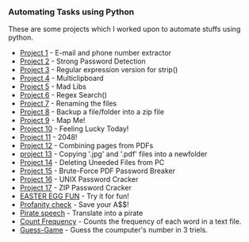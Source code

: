 ### Automating Tasks using Python

These are some projects which I worked upon to automate stuffs using python.

- [Project 1](https://github.com/nitin42/Python-Automation/blob/master/project_1.py)  - E-mail and phone number extractor
- [Project 2](https://github.com/nitin42/Python-Automation/blob/master/project2.py)  - Strong Password Detection
- [Project 3](https://github.com/nitin42/Python-Automation/blob/master/project3.py)  - Regular expression version for strip()
- [Project 4](https://github.com/nitin42/Python-Automation/blob/master/project_4.py)  - Multiclipboard
- [Project 5](https://github.com/nitin42/Python-Automation/blob/master/project5.py) - Mad Libs
- [Project 6](https://github.com/nitin42/Python-Automation/blob/master/projec6.py)  - Regex Search()
- [Project 7](https://github.com/nitin42/Python-Automation/blob/master/project_7.py)  - Renaming the files
- [Project 8](https://github.com/nitin42/Python-Automation/blob/master/project8.py)  - Backup a file/folder into a zip file
- [Project 9](https://github.com/nitin42/Python-Automation/blob/master/project9.py)  - Map Me! 
- [Project 10](https://github.com/nitin42/Python-Automation/blob/master/project10.py) - Feeling Lucky Today!
- [Project 11](https://github.com/nitin42/Python-Automation/blob/master/2048.py) - 2048!
- [Project 12](https://github.com/nitin42/Python-Automation/blob/master/Project12.py) - Combining pages from PDFs
- [project 13](https://github.com/nitin42/Python-Automation/blob/master/project13.py) - Copying '.jpg' and '.pdf' files into a newfolder
- [Project 14](https://github.com/nitin42/Python-Automation/blob/master/project14.py) - Deleting Uneeded Files from PC
- [Project 15](https://github.com/nitin42/Python-Automation/blob/master/project15.py) - Brute-Force PDF Password Breaker
- [Project 16](https://github.com/nitin42/Python-Automation/blob/master/project16.py) - UNIX Password Cracker
- [Project 17](https://github.com/nitin42/Python-Automation/blob/master/project17.py) - ZIP Password Cracker
- [EASTER EGG FUN](https://github.com/nitin42/Python-Automation/blob/master/easter_egg.py) - Try it for fun!
- [Profanity check](https://github.com/nitin42/Python-Automation/blob/master/profanity_editor.py) - Save your A$$!
- [Pirate speech](https://github.com/nitin42/Python-Automation/blob/master/pirate_speech.py) - Translate into a pirate
- [Count Frequency](https://github.com/nitin42/Python-Automation/blob/master/count_me.py) - Counts the frequency of each word in a text file. 
- [Guess-Game](https://github.com/Aditya-Rajgor/Python-Automation/blob/master/GuessGame.py) - Guess the coumputer's number in 3 triels.

